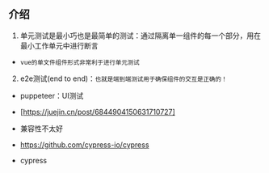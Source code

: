 ## 介绍
1. 单元测试是最小巧也是最简单的测试：通过隔离单一组件的每一个部分，用在最小工作单元中进行断言
* `vue的单文件组件形式非常利于进行单元测试`
2. e2e测试(end to end)：`也就是端到端测试用于确保组件的交互是正确的！`


* puppeteer：UI测试
* [https://juejin.cn/post/6844904150631710727]
* 兼容性不太好

* https://github.com/cypress-io/cypress
* cypress
